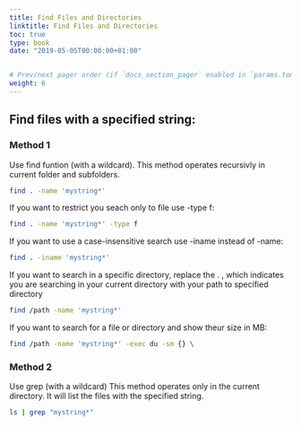 ```yaml
---
title: Find Files and Directories
linktitle: Find Files and Directories
toc: true
type: book
date: "2019-05-05T00:00:00+01:00"


# Prev/next pager order (if `docs_section_pager` enabled in `params.toml`)
weight: 6
---
```


## Find files with a specified string: 
### Method 1
Use find funtion (with a wildcard).
This method operates recursivly in current folder and subfolders.
```bash
find . -name 'mystring*'
```
If you want to restrict you seach only to file use -type f:
```bash
find . -name 'mystring*' -type f
```
If you want to use a case-insensitive search use -iname instead of -name:
```bash
find . -iname 'mystring*'
```
If you want to search in a specific directory, replace the . , which indicates you are searching in your current directory with your path to specified directory
```bash
find /path -name 'mystring*'
```
If you want to search for a file or directory and show theur size in MB:
```bash
find /path -name 'mystring*' -exec du -sm {} \
```
### Method 2
Use grep (with a wildcard)
This method operates only in the current directory. It will list the files with the specified string.
```bash
ls | grep "mystring*"
```